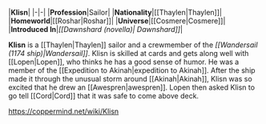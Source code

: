 |**Klisn**|
|-|-|
|**Profession**|Sailor|
|**Nationality**|[[Thaylen\|Thaylen]]|
|**Homeworld**|[[Roshar\|Roshar]]|
|**Universe**|[[Cosmere\|Cosmere]]|
|**Introduced In**|*[[Dawnshard (novella)\| Dawnshard]]*|

**Klisn** is a [[Thaylen\|Thaylen]] sailor and a crewmember of the *[[Wandersail (1174 ship)\|Wandersail]]*.
Klisn is skilled at cards and gets along well with [[Lopen\|Lopen]], who thinks he has a good sense of humor.
He was a member of the [[Expedition to Akinah\|expedition to Akinah]]. After the ship made it through the unusual storm around [[Akinah\|Akinah]], Klisn was so excited that he drew an [[Awespren\|awespren]]. Lopen then asked Klisn to go tell [[Cord\|Cord]] that it was safe to come above deck.



https://coppermind.net/wiki/Klisn